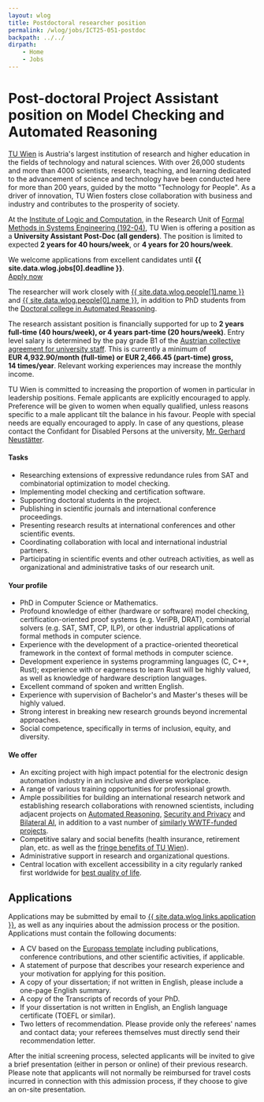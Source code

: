 ```yaml
---
layout: wlog
title: Postdoctoral researcher position
permalink: /wlog/jobs/ICT25-051-postdoc
backpath: ../../
dirpath:
    - Home
    - Jobs
---
```


<h1>Post-doctoral Project Assistant position on Model Checking and Automated Reasoning</h1>

<div class="summary">
<p>
<a href="{{ site.data.wlog.affiliation-url }}">TU Wien</a>
is Austria's largest institution of research and higher 
education in the fields of technology and natural sciences. With over 
26,000 students and more than 4000 scientists, research, teaching, and 
learning dedicated to the advancement of science and technology have 
been conducted here for more than 200 years, guided by the motto 
"Technology for People". As a driver of innovation, TU Wien fosters 
close collaboration with business and industry and contributes to the 
prosperity of society.
</p>

<p>
At the <a href="{{ site.data.wlog.links.e192 }}">Institute of Logic and Computation</a>, in the Research Unit of <a href="https://forsyte.at">Formal Methods in Systems Engineering (192-04)</a>, TU Wien is offering a  position as a <strong>University Assistant Post-Doc (all genders)</strong>. The position is limited to expected <strong>2 years for 40 hours/week</strong>, or <strong>4 years for 20 hours/week</strong>.
</p>
</div>

<div class="notice">
    We welcome applications from excellent candidates until <strong>{{ site.data.wlog.jobs[0].deadline }}</strong>.
    <div class="button-row">
        <a class="btn-big" href="#applications">Apply now</a>
    </div>
</div>

The researcher will work closely with
<a href="{{ site.data.wlog.people[1].url }}">{{ site.data.wlog.people[1].name }}</a>
and <a href="{{ site.data.wlog.people[0].url }}">{{ site.data.wlog.people[0].name }}</a>,
in addition to PhD students from the
<a href="{{ site.data.wlog.links.docfunds }}">Doctoral college in Automated Reasoning</a>.

The research assistant position is financially supported for up to <strong>2&nbsp;years full-time (40 hours/week),
or 4&nbsp;years part-time (20 hours/week)</strong>.
Entry level salary is determined by the pay grade B1 of the
<a href="{{ site.data.wlog.links.kollektivvertrag }}">Austrian collective agreement for university staff</a>.
This is currently a minimum of <strong>EUR&nbsp;4,932.90/month (full-time) or EUR&nbsp;2,466.45 (part-time) gross, 14&nbsp;times/year</strong>. Relevant working experiences may increase the monthly income.

TU Wien is committed to increasing the proportion of women in particular in leadership positions.
Female applicants are explicitly encouraged to apply.
Preference will be given to women when equally qualified,
unless reasons specific to a male applicant tilt the balance in his favour.
People with special needs are equally encouraged to apply.
In case of any questions, please contact the Confidant for Disabled Persons at the university,
<a href="{{ site.data.wlog.links.disability }}">Mr. Gerhard Neustätter</a>.

<h4>Tasks</h4>

<ul class="dotlist">
<li>Researching extensions of expressive redundance rules from SAT and combinatorial optimization
to model checking.</li>
<li>Implementing model checking and certification software.</li>
<li>Supporting doctoral students in the project.</li>
<li>Publishing in scientific journals and international conference proceedings.</li>
<li>Presenting research results at international conferences and other scientific events.</li>
<li>Coordinating collaboration with local and international industrial partners.</li>
<li>Participating in scientific events and other outreach activities,
as well as organizational and administrative tasks of our research unit.</li>
</ul>

<h4>Your profile</h4>

<ul class="dotlist">
<li>PhD in Computer Science or Mathematics.</li>
<li>Profound knowledge of either (hardware or software) model checking, certification-oriented proof systems (e.g. VeriPB, DRAT), combinatorial solvers (e.g. SAT, SMT, CP, ILP),
or other industrial applications of formal methods in computer science.</li>
<li>Experience with the development of a practice-oriented theoretical framework in the context of formal methods in computer science.</li>
<li>Development experience in systems programming languages (C, C++, Rust);
experience with or eagerness to learn Rust will be highly valued,
as well as knowledge of hardware description languages.</li>
<li>Excellent command of spoken and written English.</li>
<li>Experience with supervision of Bachelor's and Master's theses will be highly valued.</li>
<li>Strong interest in breaking new research grounds beyond incremental approaches.</li>
<li>Social competence, specifically in terms of inclusion, equity, and diversity.</li>
</ul>

<h4>We offer</h4>

<ul class="dotlist">
<li>An exciting project with high impact potential for the electronic design automation industry in an inclusive and diverse workplace.</li>
<li>A range of various training opportunities for professional growth.</li>
<li>Ample possibilities for building an international research network and establishing research collaborations with renowned scientists, including adjacent projects on
<a href="{{ site.data.wlog.links.docfunds }}">Automated Reasoning</a>,
<a href="{{ site.data.wlog.links.spycode }}">Security and Privacy</a>
and
<a href="{{ site.data.wlog.links.bilai }}">Bilateral AI</a>,
in addition to a vast number of
<a href="{{ site.data.wlog.links.wwtf-promo }}">similarly WWTF-funded projects</a>.</li>
<li>Competitive salary and social benefits (health insurance, retirement plan, etc. as well as the
<a href="{{ site.data.wlog.links.fringe-benefits }}">fringe benefits of TU&nbsp;Wien</a>).</li>
<li>Administrative support in research and organizational questions.</li>
<li>Central location with excellent accessibility in a city regularly ranked first worldwide for
<a href="{{ site.data.wlog.links.quality-of-life }}">best quality of life</a>.</li>
</ul>

<h2 id="applications">Applications</h2>

Applications may be submitted by email to
<a href="mailto:{{ site.data.wlog.links.application }}"><email>{{ site.data.wlog.links.application }}</email></a>,
as well as any inquiries about the admission process or the position. Applications must contain the following documents:

<ul class="dotlist">
<li>A CV based on the
<a href="{{ side.data.wlog.links.europass }}">Europass template</a>
including publications, conference contributions, and other scientific activities, if applicable.</li>
<li>A statement of purpose that describes your research experience and your motivation for applying for this position.</li>
<li>A copy of your dissertation; if not written in English, please include a one-page English summary.</li>
<li>A copy of the Transcripts of records of your PhD.</li>
<li>If your dissertation is not written in English, an English language certificate (TOEFL or similar).</li>
<li>Two letters of recommendation. Please provide only the referees' names and contact data;
your referees themselves must directly send their recommendation letter.</li>
</ul>

After the initial screening process, selected applicants will be invited to give a brief presentation (either in person or online) of their previous research.
Please note that applicants will not normally be reimbursed for travel costs incurred in connection with this admission process,
if they choose to give an on-site presentation.